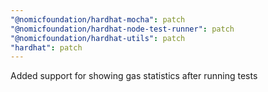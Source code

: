 ```yaml
---
"@nomicfoundation/hardhat-mocha": patch
"@nomicfoundation/hardhat-node-test-runner": patch
"@nomicfoundation/hardhat-utils": patch
"hardhat": patch
---
```


Added support for showing gas statistics after running tests
